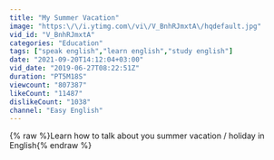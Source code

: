 ```yaml
---
title: "My Summer Vacation"
image: "https:\/\/i.ytimg.com\/vi\/V_BnhRJmxtA\/hqdefault.jpg"
vid_id: "V_BnhRJmxtA"
categories: "Education"
tags: ["speak english","learn english","study english"]
date: "2021-09-20T14:12:04+03:00"
vid_date: "2019-06-27T08:22:51Z"
duration: "PT5M18S"
viewcount: "807387"
likeCount: "11487"
dislikeCount: "1038"
channel: "Easy English"
---
```

{% raw %}Learn how to talk about you summer vacation / holiday in English{% endraw %}
